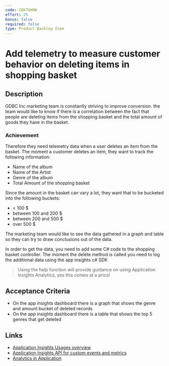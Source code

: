 ```yaml
---
code: CBX7UH9W
effort: 25
bonus: false
required: false
type: Product Backlog Item 
---
```

# Add telemetry to measure customer behavior on deleting items in shopping basket  #

## Description ##

GDBC Inc marketing team is constantly striving to improve conversion. the team would like to know if there is a correlation between the fact that people are deleting items from the shopping basket and the total amount of goods they have in the basket. 

### Achievement ###
Therefore they need telemetry data when a user deletes an item from the basket. The moment a customer deletes an item, they want to track the following information:
* Name of the album
* Name of the Artist
* Genre of the album
* Total Amount of the shopping basket

Since the amount in the basket can vary a lot, they want that to be bucketed into the following buckets:
* < 100 $
* between 100 and 200 $
* between 200 and 500 $
* over 500 $

The marketing team would like to see the data gathered in a graph and table so they can try to draw conclusions out of the data.

In order to get the data, you need to add some C# code to the shopping basket controller. The moment the delete method is called you need to log the additional data using the app insights c# SDK

> Using the help function will provide guidance on using Application Insights Analytics, yes this comes at a price!

## Acceptance Criteria ##
* On the app insights dashboard there is a graph that shows the genre and amount bucket of deleted records
* On the app insights dashboard there is a table that shows the top 5 genres that get deleted


## Links ##
* [Application Insights Usages overview](https://docs.microsoft.com/en-us/azure/application-insights/app-insights-usage-overview)
* [Application Insights API for custom events and metrics](https://docs.microsoft.com/en-us/azure/application-insights/app-insights-api-custom-events-metrics#trackevent)
* [Analytics in Application](https://docs.microsoft.com/en-us/azure/application-insights/app-insights-analytics)
